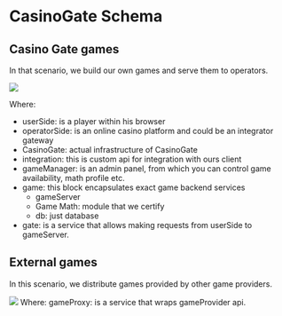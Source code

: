 # CasinoGate Schema

## Casino Gate games
In that scenario, we build our own games and serve them to operators.


[![](https://mermaid.ink/img/pako:eNp9U8GO2jAQ_RXLp60EKGwITXLopVvRC1VVOFVcZuMhcUvs1B7vdgv8e21HWbKI1ifP88x7b8b2kVdaIC_5_qCfqwYMse3DTjG_rHusDXQNcxbNRgrs4bAC0keoxFW27tAA6RsVbDr9wE5SSWI1tMgsWiu1OlVgpdJ3Wh2kQtZH7y6lPRCLoa4N1oH9Sv1y8C8RJhWhd0g-uHL8MQqsgEZ-R9k9o_XcPRtGOvF4qzmL5Dr2bJk38nm7_coqrRRWkebJDmaYFCfvbqwXokBxauEnsoaoCxRga8kM_nJo6RT72aB5Gmb_pomVP7zAPeWQHr2NDd843mpnVIuKbABl9X-yb19Wd0GRrYEaNg3x6MZer2WoXIOCepgRiB_Okp8FkVS1vYzSl_EJb9G0IIV_kscA7zg16Fvjpd8K3IM70I7v1NmngiO9eVEVL8k4nHDXCT_GBwl-JC0v93CwHu1A8fLIf_MyT2dZmt0vi3S-TO-zJJ_wF14WsyQtsmKeLxZ5lhaL_Dzhf7T2BMksf5_M0zRbJkUyXxbZIPFJSP8cXhUwhuv-I8X_FFW_R5Jg7fwXo_cRbQ?type=png)](https://mermaid.live/edit#pako:eNp9U8GO2jAQ_RXLp60EKGwITXLopVvRC1VVOFVcZuMhcUvs1B7vdgv8e21HWbKI1ifP88x7b8b2kVdaIC_5_qCfqwYMse3DTjG_rHusDXQNcxbNRgrs4bAC0keoxFW27tAA6RsVbDr9wE5SSWI1tMgsWiu1OlVgpdJ3Wh2kQtZH7y6lPRCLoa4N1oH9Sv1y8C8RJhWhd0g-uHL8MQqsgEZ-R9k9o_XcPRtGOvF4qzmL5Dr2bJk38nm7_coqrRRWkebJDmaYFCfvbqwXokBxauEnsoaoCxRga8kM_nJo6RT72aB5Gmb_pomVP7zAPeWQHr2NDd843mpnVIuKbABl9X-yb19Wd0GRrYEaNg3x6MZer2WoXIOCepgRiB_Okp8FkVS1vYzSl_EJb9G0IIV_kscA7zg16Fvjpd8K3IM70I7v1NmngiO9eVEVL8k4nHDXCT_GBwl-JC0v93CwHu1A8fLIf_MyT2dZmt0vi3S-TO-zJJ_wF14WsyQtsmKeLxZ5lhaL_Dzhf7T2BMksf5_M0zRbJkUyXxbZIPFJSP8cXhUwhuv-I8X_FFW_R5Jg7fwXo_cRbQ)

Where:
- userSide: is a player within his browser
- operatorSide: is an online casino platform and could be an integrator gateway
- CasinoGate: actual infrastructure of CasinoGate
- integration: this is custom api for integration with ours client
- gameManager: is an admin panel, from which you can control game availability, math profile etc.
- game: this block encapsulates exact game backend services
	- gameServer
	- Game Math: module that we certify
	- db: just database
- gate: is a service that allows making requests from userSide to gameServer.

## External games
In this scenario, we distribute games provided by other game providers.

[![](https://mermaid.ink/img/pako:eNp1UsFO40AM_ZWRTyCVKiSBTqMVF7qq9tDVCjihXEzGTQc1M9XMBOiW_jtO0jZRl51T_Gy_9-x4B4VVBBks1_a9WKEL4mmWG8HP1y-lw81K1J7co1bUwc1rkC4io86q7YYcBvtNh_hxdXUnPrXRQZRYkfDkvbbms0Cvjb2wZq0NiS667Hs7oOvGsnRUNvxn-n3ivzJCm0BsMnBwZvq-lZhjGFgeVB8oPbN3dNTyqZe--kQ1Z8k_zn5s-1zzyiMsGqph52mEY9kCDZa8rlYT1WvtA4uGoE3pe9FTW8_cujyEb7x-3lF-Pukw_cssHfrg6iLUbjD5w--5-JfqIAojqMhVqBVfza6BcwgrqiiHjD8VLbFehxxys-dSrIN93JoCMpahEdQbxUueaWQ3FWRLXHtGN2gg28EHZNdRMp7G8nYqYyllksZyBFvI0sk4kRMZx9c3U06lcj-Cv9YyQzSepLfTNJokcRTF8Y1MjiI_leb_ddKgNlx0194efav73LI05vZfK_X3nA?type=png)](https://mermaid.live/edit#pako:eNp1UsFO40AM_ZWRTyCVKiSBTqMVF7qq9tDVCjihXEzGTQc1M9XMBOiW_jtO0jZRl51T_Gy_9-x4B4VVBBks1_a9WKEL4mmWG8HP1y-lw81K1J7co1bUwc1rkC4io86q7YYcBvtNh_hxdXUnPrXRQZRYkfDkvbbms0Cvjb2wZq0NiS667Hs7oOvGsnRUNvxn-n3ivzJCm0BsMnBwZvq-lZhjGFgeVB8oPbN3dNTyqZe--kQ1Z8k_zn5s-1zzyiMsGqph52mEY9kCDZa8rlYT1WvtA4uGoE3pe9FTW8_cujyEb7x-3lF-Pukw_cssHfrg6iLUbjD5w--5-JfqIAojqMhVqBVfza6BcwgrqiiHjD8VLbFehxxys-dSrIN93JoCMpahEdQbxUueaWQ3FWRLXHtGN2gg28EHZNdRMp7G8nYqYyllksZyBFvI0sk4kRMZx9c3U06lcj-Cv9YyQzSepLfTNJokcRTF8Y1MjiI_leb_ddKgNlx0194efav73LI05vZfK_X3nA)
Where:
gameProxy: is a service that wraps gameProvider api.
